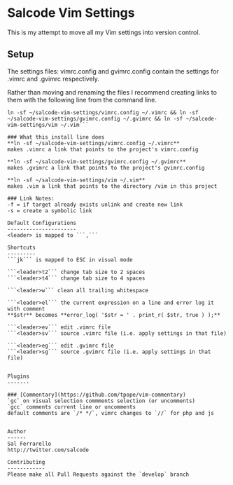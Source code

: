 Salcode Vim Settings
====================
This is my attempt to move all my Vim settings into version control.

Setup
-----
The settings files: vimrc.config and gvimrc.config contain the
settings for .vimrc and .gvimrc respectively.

Rather than moving and renaming the files I recommend creating
links to them with the following line from the command line.

```
ln -sf ~/salcode-vim-settings/vimrc.config ~/.vimrc && ln -sf ~/salcode-vim-settings/gvimrc.config ~/.gvimrc && ln -sf ~/salcode-vim-settings/vim ~/.vim```

### What this install line does
**ln -sf ~/salcode-vim-settings/vimrc.config ~/.vimrc**
makes .vimrc a link that points to the project's vimrc.config

**ln -sf ~/salcode-vim-settings/gvimrc.config ~/.gvimrc**
makes .gvimrc a link that points to the project's gvimrc.config

**ln -sf ~/salcode-vim-settings/vim ~/.vim**
makes .vim a link that points to the directory /vim in this project

### Link Notes:
-f = if target already exists unlink and create new link  
-s = create a symbolic link

Default Configurations
----------------------
<leader> is mapped to ```,```

Shortcuts
---------
```jk``` is mapped to ESC in visual mode

```<leader>t2``` change tab size to 2 spaces  
```<leader>t4``` change tab size to 4 spaces

```<leader>w``` clean all trailing whitespace

```<leader>el``` the current expression on a line and error log it with comment  
**$str** becomes **error_log( '$str = ' . print_r( $str, true ) );**

```<leader>ev``` edit .vimrc file  
```<leader>sv``` source .vimrc file (i.e. apply settings in that file)

```<leader>eg``` edit .gvimrc file  
```<leader>sg``` source .gvimrc file (i.e. apply settings in that file)


Plugins
-------

### [Commentary](https://github.com/tpope/vim-commentary)
`gc` on visual selection commments selection (or uncomments)
`gcc` comments current line or uncomments
default comments are `/* */`, vimrc changes to `//` for php and js


Author
------
Sal Ferrarello
http://twitter.com/salcode

Contributing
------------
Please make all Pull Requests against the `develop` branch
